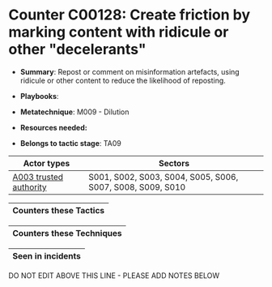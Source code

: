 # Counter C00128: Create friction by marking content with ridicule or other "decelerants"

* **Summary**: Repost or comment on misinformation artefacts, using ridicule or other content to reduce the likelihood of reposting.

* **Playbooks**: 

* **Metatechnique**: M009 - Dilution

* **Resources needed:** 

* **Belongs to tactic stage**: TA09


| Actor types | Sectors |
| ----------- | ------- |
| [A003 trusted authority](../../generated_pages/actortypes/A003.md) | S001, S002, S003, S004, S005, S006, S007, S008, S009, S010 |



| Counters these Tactics |
| ---------------------- |



| Counters these Techniques |
| ------------------------- |



| Seen in incidents |
| ----------------- |


DO NOT EDIT ABOVE THIS LINE - PLEASE ADD NOTES BELOW